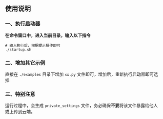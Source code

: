 ## 使用说明

### 一、执行启动器

**在命令窗口中，进入当前目录，输入以下指令**

```shell
# 输入执行后，根据提示操作即可
./startup.sh
```

### 二、增加其它示例

直接在 `./examples` 目录下增加 `xx.py` 文件即可，增加后，重新执行启动器即可选择

### 三、特别注意

运行过程中，会生成 `private_settings` 文件，务必确保**不要**将该文件暴露给他人或上传到云端。